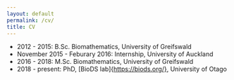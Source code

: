 ```yaml
---
layout: default
permalink: /cv/
title: CV
---
```


- 2012 - 2015: B.Sc. Biomathematics, University of Greifswald
- November 2015 - Feburary 2016: Internship, University of Auckland
- 2016 - 2018: M.Sc. Biomathematics, University of Greifswald
- 2018 - present: PhD, [BioDS lab]{https://biods.org/}, University of Otago
